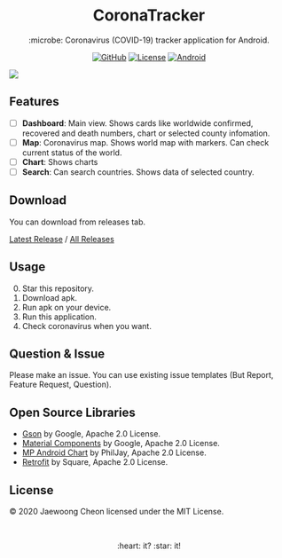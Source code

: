 <h1 align="center">CoronaTracker</h1>
<p align="center">:microbe: Coronavirus (COVID-19) tracker application for Android.</p>
<p align="center">
    <a href="https://github.com/entimer"><img alt="GitHub" src="https://img.shields.io/badge/GitHub-entimer-blueviolet?logo=github"></img></a>
    <a href="https://github.com/entimer/CoronaTracker/blob/master/LICENSE"><img alt="License" src="https://img.shields.io/badge/License-MIT-blue"></img></a>
    <a href="https://www.android.com/"><img alt="Android" src="https://img.shields.io/badge/Android-21%2B-green?logo=android"></img></a>
</p>

![](https://github.com/entimer/CoronaTracker/blob/master/preview.png)

## Features
- [ ] **Dashboard**: Main view. Shows cards like worldwide confirmed, recovered and death numbers, chart or selected county infomation.
- [ ] **Map**: Coronavirus map. Shows world map with markers. Can check current status of the world.
- [ ] **Chart**: Shows charts 
- [ ] **Search**: Can search countries. Shows data of selected country.

## Download
You can download from releases tab.

[Latest Release](https://github.com/entimer/CoronaTracker/releases/tag/latest-version)
/
[All Releases](https://github.com/entimer/CoronaTracker/tags)

## Usage
0. Star this repository.
1. Download apk.
2. Run apk on your device.
3. Run this application.
4. Check coronavirus when you want.

## Question & Issue
Please make an issue. You can use existing issue templates (But Report, Feature Request, Question).

## Open Source Libraries
- [Gson](https://github.com/google/gson) by Google, Apache 2.0 License.
- [Material Components](https://github.com/material-components/material-components-android) by Google, Apache 2.0 License.
- [MP Android Chart](https://github.com/PhilJay/MPAndroidChart) by PhilJay, Apache 2.0 License.
- [Retrofit](https://github.com/square/retrofit) by Square, Apache 2.0 License.

## License
© 2020 Jaewoong Cheon licensed under the MIT License.

<br>
<p align=center>:heart: it? :star: it!</p>